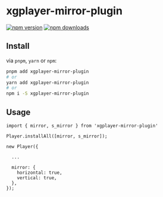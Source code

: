 # xgplayer-mirror-plugin

[![npm version](https://badgen.net/npm/v/xgplayer-mirror-plugin)](https://npm.im/xgplayer-mirror-plugin) [![npm downloads](https://badgen.net/npm/dm/xgplayer-mirror-plugin)](https://npm.im/xgplayer-mirror-plugin)
## Install

via `pnpm`, `yarn` or `npm`:

```bash
pnpm add xgplayer-mirror-plugin
# or
yarn add xgplayer-mirror-plugin
# or
npm i -S xgplayer-mirror-plugin
```

## Usage
```
import { mirror, s_mirror } from 'xgplayer-mirror-plugin'

Player.installAll([mirror, s_mirror]);

new Player({

  ...

  mirror: {
    horizontal: true,
    vertical: true,
  },
});
```
